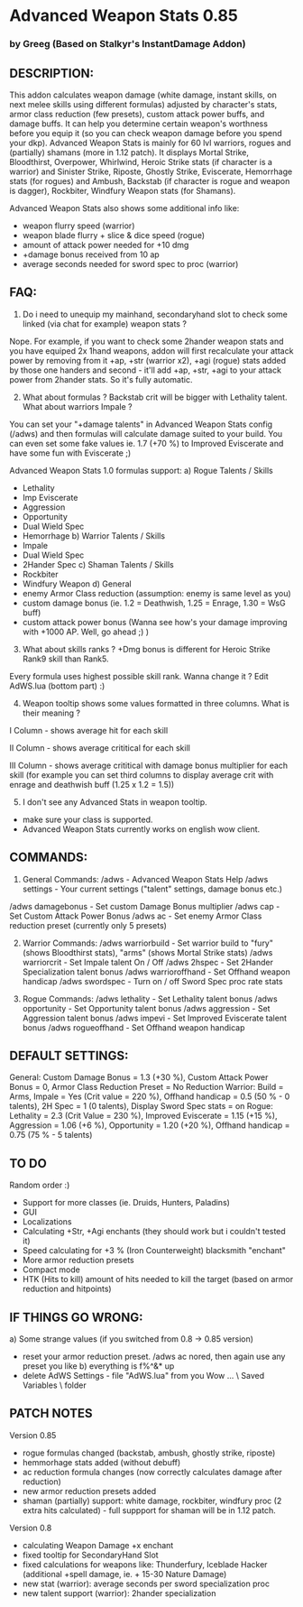 # Advanced Weapon Stats 0.85 
### by Greeg (Based on Stalkyr's InstantDamage Addon)


## DESCRIPTION:


This addon calculates weapon damage (white damage, instant skills, on next melee skills using different formulas) adjusted by character's stats, armor class reduction (few presets), custom attack power buffs, and damage buffs. It can help you determine certain weapon's worthness before you equip it (so you can check weapon damage before you spend your dkp). Advanced Weapon Stats is mainly for 60 lvl warriors, rogues and (partially) shamans (more in 1.12 patch). It displays Mortal Strike, Bloodthirst, Overpower, Whirlwind, Heroic Strike stats (if character is a warrior) and Sinister Strike, Riposte, Ghostly Strike, Eviscerate, Hemorrhage stats (for rogues) and Ambush, Backstab (if character is rogue and weapon is dagger), Rockbiter, Windfury Weapon stats (for Shamans).

Advanced Weapon Stats also shows some additional info like:
- weapon flurry speed (warrior)
- weapon blade flurry + slice & dice speed (rogue)
- amount of attack power needed for +10 dmg
- +damage bonus received from 10 ap 
- average seconds needed for sword spec to proc (warrior)


## FAQ:

1. Do i need to unequip my mainhand, secondaryhand slot to check some linked (via chat for example) weapon stats ?

Nope. For example, if you want to check some 2hander weapon stats and you have equiped 2x 1hand weapons, addon will first recalculate your attack power by removing from it +ap, +str (warrior x2), +agi (rogue) stats added by those one handers and second - it'll add +ap, +str, +agi to your attack power from 2hander stats. So it's fully automatic.

2. What about formulas ? Backstab crit will be bigger with Lethality talent. What about warriors Impale ?

You can set your "+damage talents" in Advanced Weapon Stats config (/adws) and then formulas will calculate damage suited to your build. You can even set some fake values ie. 1.7 (+70 %) to Improved Eviscerate and have some fun with Eviscerate ;)

Advanced Weapon Stats 1.0 formulas support:
a) Rogue Talents / Skills
- Lethality
- Imp Eviscerate
- Aggression
- Opportunity
- Dual Wield Spec
- Hemorrhage
b) Warrior Talents / Skills
- Impale
- Dual Wield Spec
- 2Hander Spec
c) Shaman Talents / Skills
- Rockbiter
- Windfury Weapon
d) General
- enemy Armor Class reduction (assumption: enemy is same level as you)
- custom damage bonus (ie. 1.2 = Deathwish, 1.25 = Enrage, 1.30 = WsG buff)
- custom attack power bonus (Wanna see how's your damage improving with +1000 AP. Well, go ahead ;) )

3. What about skills ranks ? +Dmg bonus is different for Heroic Strike Rank9 skill than Rank5.

Every formula uses highest possible skill rank. Wanna change it ? Edit AdWS.lua (bottom part) :)

4. Weapon tooltip shows some values formatted in three columns. What is their meaning ?

I Column - shows average hit for each skill

II Column - shows average crititical for each skill

III Column - shows average crititical with damage bonus multiplier for each skill (for example you can set third columns to display average crit with enrage and deathwish buff (1.25 x 1.2 = 1.5))

5. I don't see any Advanced Stats in weapon tooltip.
- make sure your class is supported.
- Advanced Weapon Stats currently works on english wow client.


## COMMANDS:

1. General Commands:
/adws - Advanced Weapon Stats Help
/adws settings - Your current settings ("talent" settings, damage bonus etc.)

/adws damagebonus - Set custom Damage Bonus multiplier
/adws cap - Set Custom Attack Power Bonus
/adws ac - Set enemy Armor Class reduction preset (currently only 5 presets)

2. Warrior Commands:
/adws warriorbuild - Set warrior build to "fury" (shows Bloodthirst stats), "arms" (shows Mortal Strike stats)
/adws warriorcrit - Set Impale talent On / Off
/adws 2hspec - Set 2Hander Specialization talent bonus
/adws warrioroffhand - Set Offhand weapon handicap
/adws swordspec - Turn on / off Sword Spec proc rate stats

3. Rogue Commands:
/adws lethality - Set Lethality talent bonus
/adws opportunity - Set Opportunity talent bonus
/adws aggression - Set Aggression talent bonus
/adws impevi - Set Improved Eviscerate talent bonus
/adws rogueoffhand - Set Offhand weapon handicap


## DEFAULT SETTINGS:

General: Custom Damage Bonus = 1.3 (+30 %), Custom Attack Power Bonus = 0, Armor Class Reduction Preset = No Reduction
Warrior: Build = Arms, Impale = Yes (Crit value = 220 %), Offhand handicap = 0.5 (50 % - 0 talents), 2H Spec = 1 (0 talents), Display Sword Spec stats = on
Rogue: Lethality = 2.3 (Crit Value = 230 %), Improved Eviscerate = 1.15 (+15 %), Aggression = 1.06 (+6 %), Opportunity = 1.20 (+20 %), Offhand handicap = 0.75 (75 % - 5 talents)


## TO DO

Random order :)
- Support for more classes (ie. Druids, Hunters, Paladins)
- GUI
- Localizations
- Calculating +Str, +Agi enchants (they should work but i couldn't tested it)
- Speed calculating for +3 % (Iron Counterweight) blacksmith "enchant"
- More armor reduction presets
- Compact mode
- HTK (Hits to kill) amount of hits needed to kill the target (based on armor reduction and hitpoints) 


## IF THINGS GO WRONG:

a) Some strange values (if you switched from 0.8 -> 0.85 version)
- reset your armor reduction preset. /adws ac nored, then again use any preset you like
b) everything is f%^&* up
- delete AdWS Settings - file "AdWS.lua" from you Wow ... \ Saved Variables \ folder

## PATCH NOTES

Version 0.85
- rogue formulas changed (backstab, ambush, ghostly strike, riposte)
- hemmorhage stats added (without debuff) 
- ac reduction formula changes (now correctly calculates damage after reduction)
- new armor reduction presets added
- shaman (partially) support: white damage, rockbiter, windfury proc (2 extra hits calculated) - full suppport for shaman will be in 1.12 patch.

Version 0.8
- calculating Weapon Damage +x enchant
- fixed tooltip for SecondaryHand Slot
- fixed calculations for weapons like: Thunderfury, Iceblade Hacker (additional +spell damage, ie. + 15-30 Nature Damage)
- new stat (warrior): average seconds per sword specialization proc
- new talent support (warrior): 2hander specialization
 
